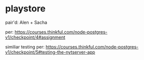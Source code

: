 # playstore

pair'd: Alen + Sacha

per: https://courses.thinkful.com/node-postgres-v1/checkpoint/4#assignment

similiar testing per: https://courses.thinkful.com/node-postgres-v1/checkpoint/5#testing-the-nytserver-app
